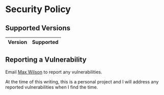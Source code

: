 # Security Policy

## Supported Versions

| Version | Supported          |
| ------- | ------------------ |

## Reporting a Vulnerability

Email [Max Wilson](mailto:security@maxwilson.dev?subject=[Github]%20elixir-exploration%20Vulnerability%20Report) to report any vulnerabilities.

At the time of this writing, this is a personal project and I will address any reported vulnerabilities when I find the time.
